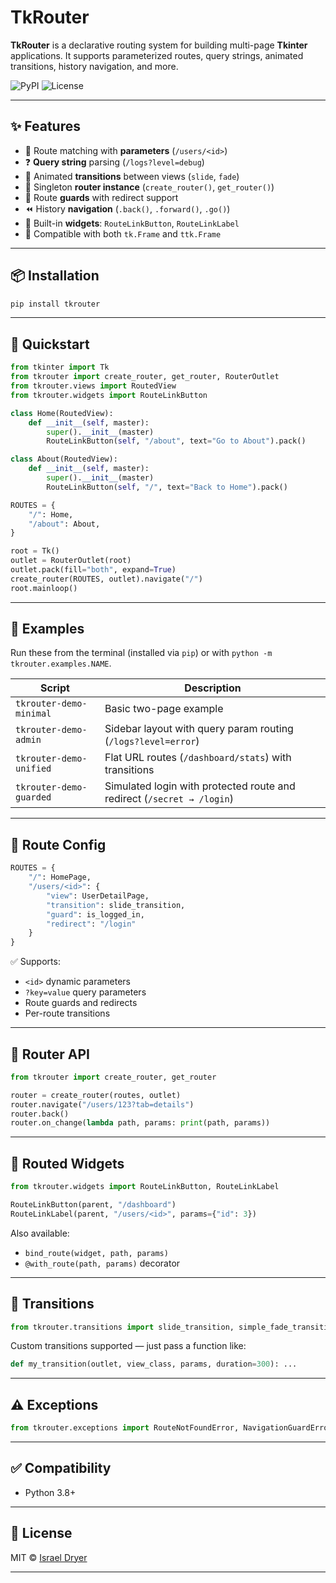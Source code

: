 # TkRouter

**TkRouter** is a declarative routing system for building multi-page **Tkinter** applications. It supports parameterized routes, query strings, animated transitions, history navigation, and more.

![PyPI](https://img.shields.io/pypi/v/tkrouter)
![License](https://img.shields.io/github/license/israel-dryer/tkrouter)

---

## ✨ Features

- 🔀 Route matching with **parameters** (`/users/<id>`)
- ❓ **Query string** parsing (`/logs?level=debug`)
- 🔄 Animated **transitions** between views (`slide`, `fade`)
- 🧭 Singleton **router instance** (`create_router()`, `get_router()`)
- 🔐 Route **guards** with redirect support
- ⏪ History **navigation** (`.back()`, `.forward()`, `.go()`)
- 🧩 Built-in **widgets**: `RouteLinkButton`, `RouteLinkLabel`
- 🎨 Compatible with both `tk.Frame` and `ttk.Frame`

---

## 📦 Installation

```bash
pip install tkrouter
```

---

## 🚀 Quickstart

```python
from tkinter import Tk
from tkrouter import create_router, get_router, RouterOutlet
from tkrouter.views import RoutedView
from tkrouter.widgets import RouteLinkButton

class Home(RoutedView):
    def __init__(self, master):
        super().__init__(master)
        RouteLinkButton(self, "/about", text="Go to About").pack()

class About(RoutedView):
    def __init__(self, master):
        super().__init__(master)
        RouteLinkButton(self, "/", text="Back to Home").pack()

ROUTES = {
    "/": Home,
    "/about": About,
}

root = Tk()
outlet = RouterOutlet(root)
outlet.pack(fill="both", expand=True)
create_router(ROUTES, outlet).navigate("/")
root.mainloop()
```

---

## 🧪 Examples

Run these from the terminal (installed via `pip`) or with `python -m tkrouter.examples.NAME`.

| Script                   | Description                                                                 |
|--------------------------|-----------------------------------------------------------------------------|
| `tkrouter-demo-minimal`  | Basic two-page example                                                      |
| `tkrouter-demo-admin`    | Sidebar layout with query param routing (`/logs?level=error`)               |
| `tkrouter-demo-unified`  | Flat URL routes (`/dashboard/stats`) with transitions                      |
| `tkrouter-demo-guarded`  | Simulated login with protected route and redirect (`/secret → /login`)      |

---

## 🧭 Route Config

```python
ROUTES = {
    "/": HomePage,
    "/users/<id>": {
        "view": UserDetailPage,
        "transition": slide_transition,
        "guard": is_logged_in,
        "redirect": "/login"
    }
}
```

✅ Supports:

- `<id>` dynamic parameters
- `?key=value` query parameters
- Route guards and redirects
- Per-route transitions

---

## 🧱 Router API

```python
from tkrouter import create_router, get_router

router = create_router(routes, outlet)
router.navigate("/users/123?tab=details")
router.back()
router.on_change(lambda path, params: print(path, params))
```

---

## 🧩 Routed Widgets

```python
from tkrouter.widgets import RouteLinkButton, RouteLinkLabel

RouteLinkButton(parent, "/dashboard")
RouteLinkLabel(parent, "/users/<id>", params={"id": 3})
```

Also available:

- `bind_route(widget, path, params)`
- `@with_route(path, params)` decorator

---

## 🔄 Transitions

```python
from tkrouter.transitions import slide_transition, simple_fade_transition
```

Custom transitions supported — just pass a function like:

```python
def my_transition(outlet, view_class, params, duration=300): ...
```

---

## ⚠️ Exceptions

```python
from tkrouter.exceptions import RouteNotFoundError, NavigationGuardError
```

---

## ✅ Compatibility

- Python 3.8+

---

## 📄 License

MIT © [Israel Dryer](https://github.com/israel-dryer/tkrouter)

---
